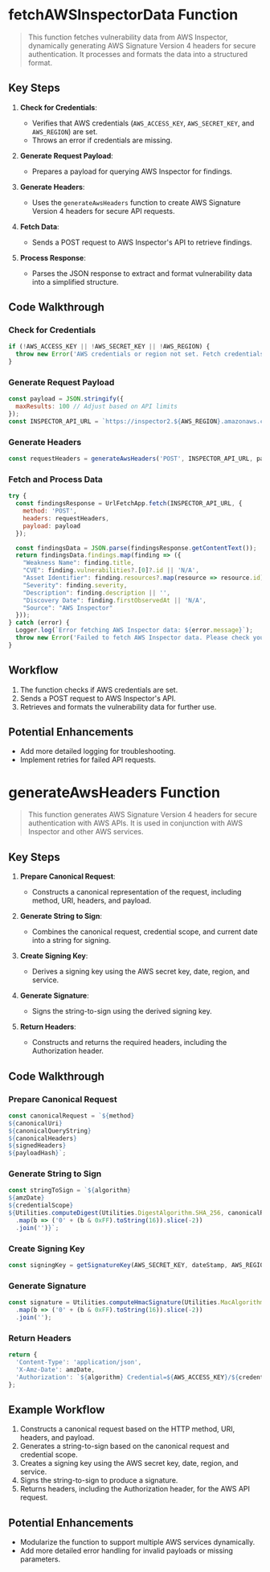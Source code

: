 
# fetchAWSInspectorData Function

> This function fetches vulnerability data from AWS Inspector, dynamically generating AWS Signature Version 4 headers for secure authentication. It processes and formats the data into a structured format.

## Key Steps
1. **Check for Credentials**:
   - Verifies that AWS credentials (`AWS_ACCESS_KEY`, `AWS_SECRET_KEY`, and `AWS_REGION`) are set.
   - Throws an error if credentials are missing.

2. **Generate Request Payload**:
   - Prepares a payload for querying AWS Inspector for findings.

3. **Generate Headers**:
   - Uses the `generateAwsHeaders` function to create AWS Signature Version 4 headers for secure API requests.

4. **Fetch Data**:
   - Sends a POST request to AWS Inspector's API to retrieve findings.

5. **Process Response**:
   - Parses the JSON response to extract and format vulnerability data into a simplified structure.

## Code Walkthrough

### **Check for Credentials**
```javascript
if (!AWS_ACCESS_KEY || !AWS_SECRET_KEY || !AWS_REGION) {
  throw new Error('AWS credentials or region not set. Fetch credentials first.');
}
```

### **Generate Request Payload**
```javascript
const payload = JSON.stringify({
  maxResults: 100 // Adjust based on API limits
});
const INSPECTOR_API_URL = `https://inspector2.${AWS_REGION}.amazonaws.com/findings/list`;
```

### **Generate Headers**
```javascript
const requestHeaders = generateAwsHeaders('POST', INSPECTOR_API_URL, payload);
```

### **Fetch and Process Data**
```javascript
try {
  const findingsResponse = UrlFetchApp.fetch(INSPECTOR_API_URL, {
    method: 'POST',
    headers: requestHeaders,
    payload: payload
  });

  const findingsData = JSON.parse(findingsResponse.getContentText());
  return findingsData.findings.map(finding => ({
    "Weakness Name": finding.title,
    "CVE": finding.vulnerabilities?.[0]?.id || 'N/A',
    "Asset Identifier": finding.resources?.map(resource => resource.id).join(', ') || 'N/A',
    "Severity": finding.severity,
    "Description": finding.description || '',
    "Discovery Date": finding.firstObservedAt || 'N/A',
    "Source": "AWS Inspector"
  }));
} catch (error) {
  Logger.log(`Error fetching AWS Inspector data: ${error.message}`);
  throw new Error('Failed to fetch AWS Inspector data. Please check your API credentials and network connectivity.');
}
```

## Workflow
1. The function checks if AWS credentials are set.
2. Sends a POST request to AWS Inspector's API.
3. Retrieves and formats the vulnerability data for further use.

## Potential Enhancements
- Add more detailed logging for troubleshooting.
- Implement retries for failed API requests.


# generateAwsHeaders Function

> This function generates AWS Signature Version 4 headers for secure authentication with AWS APIs. It is used in conjunction with AWS Inspector and other AWS services.

## Key Steps
1. **Prepare Canonical Request**:
   - Constructs a canonical representation of the request, including method, URI, headers, and payload.

2. **Generate String to Sign**:
   - Combines the canonical request, credential scope, and current date into a string for signing.

3. **Create Signing Key**:
   - Derives a signing key using the AWS secret key, date, region, and service.

4. **Generate Signature**:
   - Signs the string-to-sign using the derived signing key.

5. **Return Headers**:
   - Constructs and returns the required headers, including the Authorization header.

## Code Walkthrough

### **Prepare Canonical Request**
```javascript
const canonicalRequest = `${method}
${canonicalUri}
${canonicalQueryString}
${canonicalHeaders}
${signedHeaders}
${payloadHash}`;
```

### **Generate String to Sign**
```javascript
const stringToSign = `${algorithm}
${amzDate}
${credentialScope}
${Utilities.computeDigest(Utilities.DigestAlgorithm.SHA_256, canonicalRequest)
  .map(b => ('0' + (b & 0xFF).toString(16)).slice(-2))
  .join('')}`;
```

### **Create Signing Key**
```javascript
const signingKey = getSignatureKey(AWS_SECRET_KEY, dateStamp, AWS_REGION, 'inspector2');
```

### **Generate Signature**
```javascript
const signature = Utilities.computeHmacSignature(Utilities.MacAlgorithm.HMAC_SHA_256, stringToSign, signingKey)
  .map(b => ('0' + (b & 0xFF).toString(16)).slice(-2))
  .join('');
```

### **Return Headers**
```javascript
return {
  'Content-Type': 'application/json',
  'X-Amz-Date': amzDate,
  'Authorization': `${algorithm} Credential=${AWS_ACCESS_KEY}/${credentialScope}, SignedHeaders=${signedHeaders}, Signature=${signature}`
};
```

## Example Workflow
1. Constructs a canonical request based on the HTTP method, URI, headers, and payload.
2. Generates a string-to-sign based on the canonical request and credential scope.
3. Creates a signing key using the AWS secret key, date, region, and service.
4. Signs the string-to-sign to produce a signature.
5. Returns headers, including the Authorization header, for the AWS API request.

## Potential Enhancements
- Modularize the function to support multiple AWS services dynamically.
- Add more detailed error handling for invalid payloads or missing parameters.

